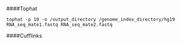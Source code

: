 ####Tophat
```
tophat -p 10 -o /output_directory /genome_index_directory/hg19 RNA_seq_mate1.fastq RNA_seq_mate2.fastq
```
####Cufflinks
